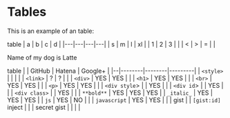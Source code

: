 # Tables

This is an example of an table:

table
| a | b | c | d |
|---|---|---|---|
| s | m | l | xl |
| 1 | 2 | 3 |  |
| < | > | = |  |

Name of my dog is
Latte

table
|  | GitHub | Hatena | Google+ |
|--|--------|--------|---------|
| `<style>` |  |  |  |
| `<link>` | ? | ? |  |
| `<div>` | YES | YES |  |
| `<h1>` | YES | YES |  |
| `<br>` | YES | YES |  |
| `<p>` | YES | YES |  |
| `<div style`> |  | YES |  |
| `<div id`> |  | YES |  |
| `<div class>` |  | YES |  |
| `**bold**` | YES | YES | YES |
| `_italic_` | YES | YES | YES |
| ```js``` | YES | NO |  |
| ```javascript``` | YES | YES |  |
| gist |  | `[gist:id]` inject |  |
| secret gist |  |  |  |
